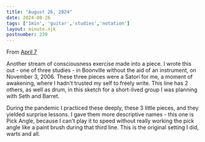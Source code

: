 ```yaml
---
title: "August 26, 2024"
date: 2024-08-26
tags: ['1min', 'guitar','studies','notation']
layout: minute.njk
postnumber: 239
---	
```


From [April 7](https://www.listenfaster.com/main/93/)



Another stream of consciousness exercise made into a piece. I wrote this out - one of three studies - in Boonville without the aid of an instrument, on November 3, 2006. These three pieces were a Satori for me, a moment of awakening, where I hadn't trusted my self to freely write. This line has 2 others, as well as drum, in this sketch for a short-lived group I was planning with Seth and Barret.

During the pandemic I practiced these deeply, these 3 little pieces, and they yielded surprise lessons. I gave them more descriptive names - this one is Pick Angle, because I can't play it to speed without really working the pick angle like a paint brush during that third line. This is the original setting I did, warts and all.
